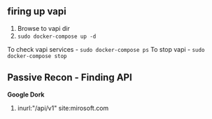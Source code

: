 ## firing up vapi
1. Browse to vapi dir
2. ```sudo docker-compose up -d``` 

To check vapi services - ```sudo docker-compose ps```
To stop vapi - ```sudo docker-compose stop```

## Passive Recon - Finding API
**Google Dork**

1. inurl:"/api/v1" site:mirosoft.com

